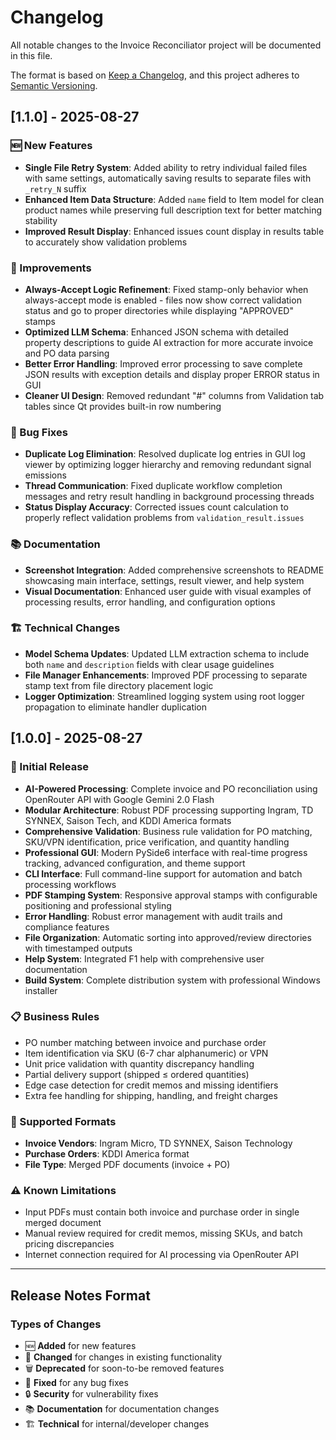 # Changelog

All notable changes to the Invoice Reconciliator project will be documented in this file.

The format is based on [Keep a Changelog](https://keepachangelog.com/en/1.0.0/),
and this project adheres to [Semantic Versioning](https://semver.org/spec/v2.0.0.html).

## [1.1.0] - 2025-08-27

### 🆕 New Features
- **Single File Retry System**: Added ability to retry individual failed files with same settings, automatically saving results to separate files with `_retry_N` suffix
- **Enhanced Item Data Structure**: Added `name` field to Item model for clean product names while preserving full description text for better matching stability
- **Improved Result Display**: Enhanced issues count display in results table to accurately show validation problems

### 🔧 Improvements
- **Always-Accept Logic Refinement**: Fixed stamp-only behavior when always-accept mode is enabled - files now show correct validation status and go to proper directories while displaying "APPROVED" stamps
- **Optimized LLM Schema**: Enhanced JSON schema with detailed property descriptions to guide AI extraction for more accurate invoice and PO data parsing
- **Better Error Handling**: Improved error processing to save complete JSON results with exception details and display proper ERROR status in GUI
- **Cleaner UI Design**: Removed redundant "#" columns from Validation tab tables since Qt provides built-in row numbering

### 🐛 Bug Fixes
- **Duplicate Log Elimination**: Resolved duplicate log entries in GUI log viewer by optimizing logger hierarchy and removing redundant signal emissions
- **Thread Communication**: Fixed duplicate workflow completion messages and retry result handling in background processing threads
- **Status Display Accuracy**: Corrected issues count calculation to properly reflect validation problems from `validation_result.issues`

### 📚 Documentation
- **Screenshot Integration**: Added comprehensive screenshots to README showcasing main interface, settings, result viewer, and help system
- **Visual Documentation**: Enhanced user guide with visual examples of processing results, error handling, and configuration options

### 🏗️ Technical Changes
- **Model Schema Updates**: Updated LLM extraction schema to include both `name` and `description` fields with clear usage guidelines
- **File Manager Enhancements**: Improved PDF processing to separate stamp text from file directory placement logic
- **Logger Optimization**: Streamlined logging system using root logger propagation to eliminate handler duplication

## [1.0.0] - 2025-08-27

### 🎉 Initial Release
- **AI-Powered Processing**: Complete invoice and PO reconciliation using OpenRouter API with Google Gemini 2.0 Flash
- **Modular Architecture**: Robust PDF processing supporting Ingram, TD SYNNEX, Saison Tech, and KDDI America formats
- **Comprehensive Validation**: Business rule validation for PO matching, SKU/VPN identification, price verification, and quantity handling
- **Professional GUI**: Modern PySide6 interface with real-time progress tracking, advanced configuration, and theme support
- **CLI Interface**: Full command-line support for automation and batch processing workflows
- **PDF Stamping System**: Responsive approval stamps with configurable positioning and professional styling
- **Error Handling**: Robust error management with audit trails and compliance features
- **File Organization**: Automatic sorting into approved/review directories with timestamped outputs
- **Help System**: Integrated F1 help with comprehensive user documentation
- **Build System**: Complete distribution system with professional Windows installer

### 📋 Business Rules
- PO number matching between invoice and purchase order
- Item identification via SKU (6-7 char alphanumeric) or VPN
- Unit price validation with quantity discrepancy handling
- Partial delivery support (shipped ≤ ordered quantities)
- Edge case detection for credit memos and missing identifiers
- Extra fee handling for shipping, handling, and freight charges

### 🏢 Supported Formats
- **Invoice Vendors**: Ingram Micro, TD SYNNEX, Saison Technology
- **Purchase Orders**: KDDI America format
- **File Type**: Merged PDF documents (invoice + PO)

### ⚠️ Known Limitations
- Input PDFs must contain both invoice and purchase order in single merged document
- Manual review required for credit memos, missing SKUs, and batch pricing discrepancies
- Internet connection required for AI processing via OpenRouter API

---

## Release Notes Format

### Types of Changes
- 🆕 **Added** for new features
- 🔧 **Changed** for changes in existing functionality  
- 🗑️ **Deprecated** for soon-to-be removed features
- 🐛 **Fixed** for any bug fixes
- 🔒 **Security** for vulnerability fixes
- 📚 **Documentation** for documentation changes
- 🏗️ **Technical** for internal/developer changes
